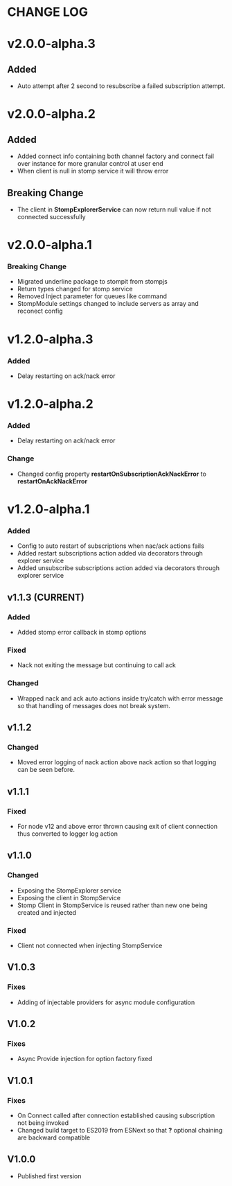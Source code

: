 # CHANGE LOG

# v2.0.0-alpha.3
## Added
* Auto attempt after 2 second to resubscribe a failed subscription attempt.


# v2.0.0-alpha.2
## Added
* Added connect info containing both channel factory and connect fail over instance for more granular control at user end
* When client is null in stomp service it will throw error
## Breaking Change
* The client in **StompExplorerService** can now return null value if not connected successfully  

# v2.0.0-alpha.1
### Breaking Change
* Migrated underline package to stompit from stompjs
* Return types changed for stomp service
* Removed Inject parameter for queues like command
* StompModule settings changed to include servers as array and reconect config

# v1.2.0-alpha.3
### Added
* Delay restarting on ack/nack error

# v1.2.0-alpha.2
### Added
* Delay restarting on ack/nack error

### Change 
* Changed config property **restartOnSubscriptionAckNackError** to **restartOnAckNackError**

# v1.2.0-alpha.1
### Added
* Config to auto restart of subscriptions when nac/ack actions fails
* Added restart subscriptions action added via decorators through explorer service
* Added unsubscribe subscriptions action added via decorators through explorer service 

## v1.1.3 (CURRENT)
### Added
* Added stomp error callback in stomp options

### Fixed
* Nack not exiting the message but continuing to call ack

### Changed
* Wrapped nack and ack auto actions inside try/catch with error message so that handling of messages does not break system.

## v1.1.2
### Changed
* Moved error logging of nack action above nack action so that logging can be seen before.

## v1.1.1
### Fixed
* For node v12 and above error thrown causing exit of client connection thus converted to logger log action 

## v1.1.0
### Changed
* Exposing the StompExplorer service
* Exposing the client in StompService
* Stomp Client in StompService is reused rather than new one being created and injected

### Fixed
* Client not connected when injecting StompService


## V1.0.3
### Fixes
* Adding of injectable providers for async module configuration

## V1.0.2
### Fixes
* Async Provide injection for option factory fixed

## V1.0.1
### Fixes
* On Connect called after connection established causing subscription not being invoked
* Changed build target to ES2019 from ESNext so that **?** optional chaining are backward compatible

## V1.0.0
* Published first version
